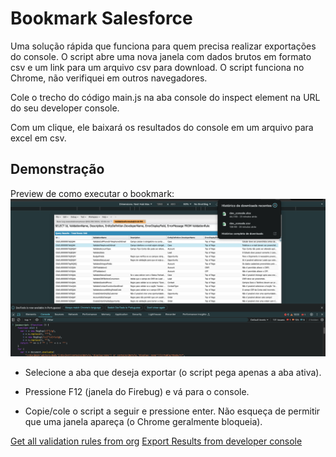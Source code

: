 # Bookmark Salesforce

Uma solução rápida que funciona para quem precisa realizar exportações do console. O script abre uma nova janela com dados brutos em formato csv e um link para um arquivo csv para download. O script funciona no Chrome, não verifiquei em outros navegadores.

Cole o trecho do código main.js na aba console do inspect element na URL do seu developer console.

Com um clique, ele baixará os resultados do console em um arquivo para excel em csv.

## Demonstração

Preview de como executar o bookmark:
![Demo bookmark](./assets/Bookmark.png)

- Selecione a aba que deseja exportar (o script pega apenas a aba ativa).

- Pressione F12 (janela do Firebug) e vá para o console.

- Copie/cole o script a seguir e pressione enter. Não esqueça de permitir que uma janela apareça (o Chrome geralmente bloqueia).

[Get all validation rules from org](https://thecloudjedi.medium.com/get-all-validation-rules-into-a-spreadsheet-format-9ad090de5f3a)
[Export Results from developer console](https://salesforce.stackexchange.com/questions/15328/export-results-from-developer-console-query-editor)
